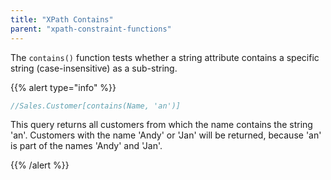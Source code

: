 ```yaml
---
title: "XPath Contains"
parent: "xpath-constraint-functions"
---
```



The `contains()` function tests whether a string attribute contains a specific string (case-insensitive) as a sub-string.

{{% alert type="info" %}}

```java
//Sales.Customer[contains(Name, 'an')]
```

This query returns all customers from which the name contains the string 'an'. Customers with the name 'Andy' or 'Jan' will be returned, because 'an' is part of the names 'Andy' and 'Jan'.

{{% /alert %}}

